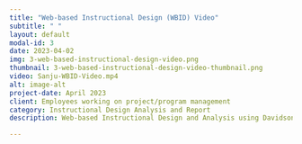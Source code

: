 ```yaml
---
title: "Web-based Instructional Design (WBID) Video"
subtitle: " "
layout: default
modal-id: 3
date: 2023-04-02
img: 3-web-based-instructional-design-video.png
thumbnail: 3-web-based-instructional-design-video-thumbnail.png
video: Sanju-WBID-Video.mp4
alt: image-alt
project-date: April 2023
client: Employees working on project/program management
category: Instructional Design Analysis and Report
description: Web-based Instructional Design and Analysis using Davidson-Shivers WBID model (2018).

---
```

